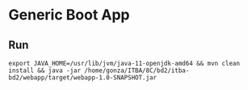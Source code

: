 # Generic Boot App

## Run 
`export JAVA_HOME=/usr/lib/jvm/java-11-openjdk-amd64 && mvn clean install && java -jar /home/gonza/ITBA/8C/bd2/itba-bd2/webapp/target/webapp-1.0-SNAPSHOT.jar`